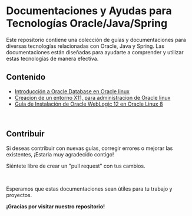 # Documentaciones y Ayudas para Tecnologías Oracle/Java/Spring

Este repositorio contiene una colección de guías y documentaciones para diversas tecnologías relacionadas con Oracle, Java y Spring. Las documentaciones están diseñadas para ayudarte a comprender y utilizar estas tecnologías de manera efectiva.

## Contenido

- [Introducción a Oracle Database en Oracle linux](https://github.com/D4rk61/Oracle-database)
- [Creacion de un entorno X11, para administracion de Oracle linux](https://github.com/D4rk61/sshX11.git)
- [Guía de Instalación de Oracle WebLogic 12 en Oracle Linux 8](/guias/WebLogic-install.md)

<br>

## Contribuir

Si deseas contribuir con nuevas guías, corregir errores o mejorar las existentes, ¡Estaria muy agradecido contigo! 

Siéntete libre de crear un "pull request" con tus cambios.

<br>

Esperamos que estas documentaciones sean útiles para tu trabajo y proyectos. 

**¡Gracias por visitar nuestro repositorio!**
